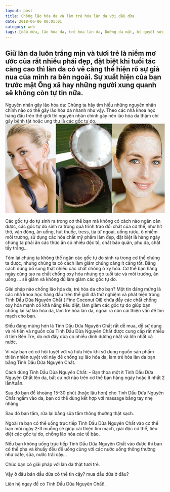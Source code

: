```yaml
---
layout: post
title: Chống lão hóa da và làm trẻ hóa làn da với dầu dừa
date: 2018-06-06 00:01:01
category: web
tags: [dầu dừa, lão hóa da, trẻ hóa làn da, Dưỡng da mặt, bí quyết sức khỏe]
---
```

Giữ làn da luôn trắng mịn và tươi trẻ là niềm mơ ước của rất nhiều phái đẹp, đặt biệt khi tuổi tác càng cao thì làn da có vẽ càng thể hiện rõ sự  già nua của mình ra bên ngoài. Sự xuất hiện của bạn trước mặt Ông xã hay những người xung quanh sẽ không còn tự tin nữa. <!-- more -->
---

Nguyên nhân gây lão hóa da:
Chúng ta hãy tìm hiểu những nguyên nhân chính  nào có thể gây lão hóa da nhanh như vậy. Theo các nhà khoa học hàng đầu trên thế giới thì nguyên nhân chính gây nên lão hóa da thậm chí gây bệnh tật hoặc ung thư là các gốc tự do.
![tre-hoa-da-nho-tinh-dau-dua](/images/tre-hoa-da-nho-tinh-dau-dua.jpg "tre-hoa-da-nho-tinh-dau-dua")

Các gốc tự  do tự  sinh ra trong cơ thể bạn mà không có cách nào ngăn cản được, các gốc tự  do sinh ra trong quá trình trao đổi chất của cơ thể, như  hít thở, vận động, ăn uống, hút thuốc, tress, tia tử ngoại, uống rượu, ô nhiễm môi trường, sử dụng các hóa chất mỹ phẩm làm đẹp, đặt biệt là hàng ngày chúng ta phải ăn các thức ăn có nhiều độc tố, chất bảo quản, phụ da, chất tẩy trắng…

Tóm lại chúng ta không thể ngăn các gốc tự do sinh ra trong cơ thể chúng ta được, nhưng chúng ta có cách làm giảm chúng càng ít càng tốt.  Bằng cách dùng  bổ sung thật nhiều các chất chống ô xy hóa. Cơ thể bạn hàng ngày cũng tạo ra chất chống oxy hóa nhưng do tuổi tác và môi trường, ăn uống … sẽ giảm và không đủ làm giàm các gốc tự do.

Giải pháp nào chống lão hóa da, trẻ hóa da cho bạn?
Một tin đáng mừng là các nhà khoa học hàng đầu trên thế giới đã thử nghiệm và phát hiện trong Tinh Dầu Dừa Nguyên Chất ( Fine Coconut Oil) chứa đầy các chất chống oxy hóa mạnh có khả năng tiêu diệt, làm giảm các gốc tự  do giúp bạn chống lại sự lão hóa da, làm trẻ hóa làn da, ngoài ra còn cải thiện vấn đề tim mạch cho bạn.

Điều đáng mừng hơn là Tinh Dầu Dừa Nguyên Chất rất dễ mua, dễ sử dụng và rẻ tiền và nguồn của Tinh Dầu Dừa Nguyên Chất được cung cấp rất nhiều ở tỉnh Bến Tre, do nơi đây dừa có nhiều dinh dưỡng nhất và lớn nhất cả nước.

Vì vậy bạn có cơ hội tuyệt vời và hữu hiệu khi sử dụng nguồn sản phẩm thiên nhiên tuyệt vời này để chống sự lão hóa da, làm trẻ hóa làn da bạn bằng Tinh Dầu Dừa Nguyên Chất.

Cách dùng Tinh Dầu Dừa Nguyên Chất:
– Bạn thoa một ít Tinh Dầu Dừa Nguyên Chất lên da, bất cứ  nơi nào trên cơ thể bạn hàng ngày hoặc ít nhất 2 lần/tuần.

Sau đó bạn để khoảng 15-30 phút (hoặc lâu hơn) cho Tinh Dầu Dừa Nguyên Chất ngấm vào da, bạn có thể dùng kết hợp với massage bằng tay nhẹ nhàng.

Sau đó bạn tắm, rửa lại bằng sữa tắm thông thường thật sạch.

Ngoài ra bạn có thể uống trực tiếp Tinh Dầu Dừa Nguyên Chất vào cơ thể bạn mõi ngày 2-3 muỗng sẽ giúp cải thiện tim mạch, giải độc cơ thể, tiêu diệt các gốc tự  do, chống lão hóa các tế bào.

Nếu bạn không uống trực tiếp Tinh Dầu  Dừa Nguyên Chất vào được thì bạn có thể pha và khuấy đều để uống cùng với các nước uống thông thường như  cafe, sữa, nước trái cây…

Chúc bạn có giải pháp với làn da thật tươi trẻ.

Vậy ở đâu bán dầu dừa có thể tin cậy?  mua dầu dừa ở đâu?

Liên hệ ngay để có Tinh Dầu Dừa Nguyên Chất!.
